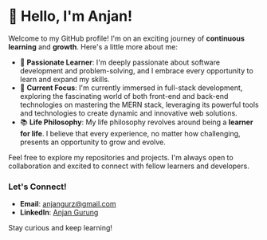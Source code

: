 # 👋 Hello, I'm Anjan!

Welcome to my GitHub profile! I'm on an exciting journey of **continuous learning** and **growth**. Here's a little more about me:

- 🌟 **Passionate Learner**: I'm deeply passionate about software development and problem-solving, and I embrace every opportunity to learn and expand my skills.
- 🚀 **Current Focus**: I'm currently immersed in full-stack development, exploring the fascinating world of both front-end and back-end technologies on mastering the MERN stack, leveraging its powerful tools and technologies to create dynamic and innovative web solutions.
- 📚 **Life Philosophy**: My life philosophy revolves around being a **learner for life**. I believe that every experience, no matter how challenging, presents an opportunity to grow and evolve.

Feel free to explore my repositories and projects. I'm always open to collaboration and excited to connect with fellow learners and developers.

### Let's Connect!
- **Email**: anjangurz@gmail.com
- **LinkedIn**: [Anjan Gurung](https://www.linkedin.com/in/anjan-gurung-b1a18a285)


Stay curious and keep learning!

<!---
AnjanGurz/AnjanGurz is a ✨ special ✨ repository because its `README.md` (this file) appears on your GitHub profile.
You can click the Preview link to take a look at your changes.
--->
